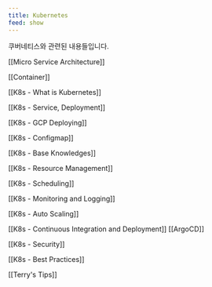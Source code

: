 ```yaml
---
title: Kubernetes
feed: show
---
```


쿠버네티스와 관련된 내용들입니다.

[[Micro Service Architecture]]

[[Container]]

[[K8s - What is Kubernetes]]

[[K8s - Service, Deployment]]

[[K8s - GCP Deploying]]

[[K8s - Configmap]]

[[K8s - Base Knowledges]]

[[K8s - Resource Management]]

[[K8s - Scheduling]]

[[K8s - Monitoring and Logging]]

[[K8s - Auto Scaling]]

[[K8s - Continuous Integration and Deployment]]
[[ArgoCD]]

[[K8s - Security]]

[[K8s - Best Practices]]

[[Terry's Tips]]